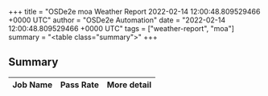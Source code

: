 +++
title = "OSDe2e moa Weather Report 2022-02-14 12:00:48.809529466 +0000 UTC"
author = "OSDe2e Automation"
date = "2022-02-14 12:00:48.809529466 +0000 UTC"
tags = ["weather-report", "moa"]
summary = "<table class=\"summary\"></table>"
+++
## Summary

| Job Name | Pass Rate | More detail |
|----------|-----------|-------------|




